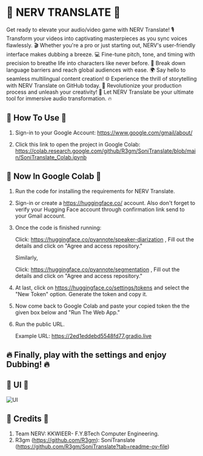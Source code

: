 # 🎥 NERV TRANSLATE 🎴
Get ready to elevate your audio/video game with NERV Translate! 🎙️ Transform your videos into captivating masterpieces as you sync voices flawlessly. 🎬 Whether you're a pro or just starting out, NERV's user-friendly interface makes dubbing a breeze. 💻 Fine-tune pitch, tone, and timing with precision to breathe life into characters like never before. 🌟 Break down language barriers and reach global audiences with ease. 🌍 Say hello to seamless multilingual content creation! 🌐 Experience the thrill of storytelling with NERV Translate on GitHub today. 🚀 Revolutionize your production process and unleash your creativity! 🎉 Let NERV Translate be your ultimate tool for immersive audio transformation. 🔥


## 🎥 How To Use 🎴
1. Sign-in to your Google Account: https://www.google.com/gmail/about/

2. Click this link to open the project in Google Colab: https://colab.research.google.com/github/R3gm/SoniTranslate/blob/main/SoniTranslate_Colab.ipynb

## 🎥 Now In Google Colab 🎴
1. Run the code for installing the requirements for NERV Translate.

2. Sign-in or create a https://huggingface.co/ account. Also don't forget to verify your Hugging Face account through confirmation link send to your Gmail account. 

3. Once the code is finished running:

   Click: https://huggingface.co/pyannote/speaker-diarization , Fill out the details and click on "Agree and access repository."

   Similarly,

   Click: https://huggingface.co/pyannote/segmentation , Fill out the details and click on "Agree and access repository."

5. At last, click on https://huggingface.co/settings/tokens and select the "New Token" option. Generate the token and copy it.

6. Now come back to Google Colab and paste your copied token the the given box below and "Run The Web App."

7. Run the public URL.

    Example URL: https://2ed1eddebd5548fd77.gradio.live


## 🔥 Finally, play with the settings and enjoy Dubbing! 🔥


## 🎥 UI 🎴
![UI](https://github.com/Hrishikesh-Gavai/NERV-TRANSLATE/assets/168000487/c9fcdc7a-8fd2-4409-8264-23ab2d349c35)



## 🎥 Credits 🎴
1. Team NERV: KKWIEER- F.Y.BTech Computer Engineering.
2. R3gm (https://github.com/R3gm): SoniTranslate (https://github.com/R3gm/SoniTranslate?tab=readme-ov-file)
